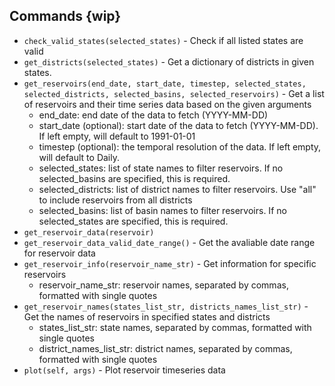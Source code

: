 ## Commands {wip}

* `check_valid_states(selected_states)` - Check if all listed states are valid
* `get_districts(selected_states)` - Get a dictionary of districts in given states.
* `get_reservoirs(end_date, start_date, timestep, selected_states, selected_districts, selected_basins, selected_reservoirs)` - Get a list of reservoirs and their time series data based on the given arguments
    - end_date: end date of the data to fetch (YYYY-MM-DD)
    - start_date (optional): start date of the data to fetch (YYYY-MM-DD). If left empty, will default to 1991-01-01
    - timestep (optional): the temporal resolution of the data. If left empty, will default to Daily.
    - selected_states: list of state names to filter reservoirs. If no selected_basins are specified, this is required.
    - selected_districts: list of district names to filter reservoirs. Use "all" to include reservoirs from all districts
    - selected_basins: list of basin names to filter reservoirs. If no selected_states are specified, this is required.
* `get_reservoir_data(reservoir)`
* `get_reservoir_data_valid_date_range()` - Get the avaliable date range for reservoir data
* `get_reservoir_info(reservoir_name_str)` - Get information for specific reservoirs
    - reservoir_name_str: reservoir names, separated by commas, formatted with single quotes
* `get_reservoir_names(states_list_str, districts_names_list_str)` - Get the names of reservoirs in specified states and districts
    - states_list_str: state names, separated by commas, formatted with single quotes
    - district_names_list_str: district names, separated by commas, formatted with single quotes
* `plot(self, args)` - Plot reservoir timeseries data
